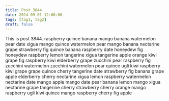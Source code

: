 ```yaml
---
title: Post 3844
date: 2024-09-01 12:00:00
tags: [tag1, tag2]
draft: false
---
```

This is post 3844.
raspberry
quince
banana
mango
banana
watermelon
pear
date
xigua
mango
quince
watermelon
pear
mango
banana
nectarine
grape
strawberry
fig
quince
banana
raspberry
date
honeydew
fig
honeydew
raspberry
lemon
tangerine
xigua
tangerine
apple
orange
kiwi
grape
fig
raspberry
kiwi
elderberry
grape
zucchini
pear
raspberry
fig
zucchini
watermelon
zucchini
watermelon
pear
quince
ugli
kiwi
raspberry
kiwi
grape
grape
quince
cherry
tangerine
date
strawberry
fig
banana
grape
apple
elderberry
cherry
nectarine
xigua
lemon
raspberry
watermelon
nectarine
date
mango
apple
mango
date
pear
banana
lemon
mango
xigua
nectarine
grape
tangerine
cherry
strawberry
cherry
orange
mango
raspberry
ugli
kiwi
quince
mango
raspberry
cherry
fig
apple
